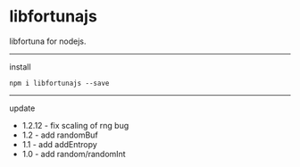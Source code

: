 # libfortunajs
libfortuna for nodejs.

------

install

```
npm i libfortunajs --save
```

------

update

- 1.2.12 - fix scaling of rng bug
- 1.2 - add randomBuf
- 1.1 - add addEntropy
- 1.0 - add random/randomInt